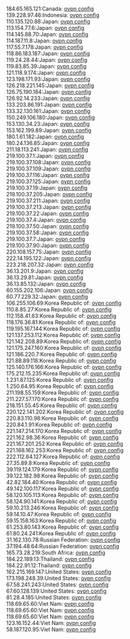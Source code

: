 184.65.165.121:Canada: [ovpn config](vpn/184_65_165_121.ovpn)  
139.228.97.46:Indonesia: [ovpn config](vpn/139_228_97_46.ovpn)  
110.135.120.88:Japan: [ovpn config](vpn/110_135_120_88.ovpn)  
113.154.77.6:Japan: [ovpn config](vpn/113_154_77_6.ovpn)  
114.145.88.70:Japan: [ovpn config](vpn/114_145_88_70.ovpn)  
114.187.11.8:Japan: [ovpn config](vpn/114_187_11_8.ovpn)  
117.55.7.178:Japan: [ovpn config](vpn/117_55_7_178.ovpn)  
118.86.183.187:Japan: [ovpn config](vpn/118_86_183_187.ovpn)  
119.24.28.44:Japan: [ovpn config](vpn/119_24_28_44.ovpn)  
119.83.85.39:Japan: [ovpn config](vpn/119_83_85_39.ovpn)  
121.118.9.174:Japan: [ovpn config](vpn/121_118_9_174.ovpn)  
123.198.171.93:Japan: [ovpn config](vpn/123_198_171_93.ovpn)  
126.218.221.145:Japan: [ovpn config](vpn/126_218_221_145.ovpn)  
126.75.190.184:Japan: [ovpn config](vpn/126_75_190_184.ovpn)  
126.92.14.233:Japan: [ovpn config](vpn/126_92_14_233.ovpn)  
133.203.86.191:Japan: [ovpn config](vpn/133_203_86_191.ovpn)  
133.32.130.161:Japan: [ovpn config](vpn/133_32_130_161.ovpn)  
150.249.106.180:Japan: [ovpn config](vpn/150_249_106_180.ovpn)  
153.130.34.23:Japan: [ovpn config](vpn/153_130_34_23.ovpn)  
153.162.199.89:Japan: [ovpn config](vpn/153_162_199_89.ovpn)  
180.1.61.182:Japan: [ovpn config](vpn/180_1_61_182.ovpn)  
180.24.136.85:Japan: [ovpn config](vpn/180_24_136_85.ovpn)  
211.18.113.241:Japan: [ovpn config](vpn/211_18_113_241.ovpn)  
219.100.37.1:Japan: [ovpn config](vpn/219_100_37_1.ovpn)  
219.100.37.108:Japan: [ovpn config](vpn/219_100_37_108.ovpn)  
219.100.37.109:Japan: [ovpn config](vpn/219_100_37_109.ovpn)  
219.100.37.116:Japan: [ovpn config](vpn/219_100_37_116.ovpn)  
219.100.37.125:Japan: [ovpn config](vpn/219_100_37_125.ovpn)  
219.100.37.19:Japan: [ovpn config](vpn/219_100_37_19.ovpn)  
219.100.37.205:Japan: [ovpn config](vpn/219_100_37_205.ovpn)  
219.100.37.211:Japan: [ovpn config](vpn/219_100_37_211.ovpn)  
219.100.37.213:Japan: [ovpn config](vpn/219_100_37_213.ovpn)  
219.100.37.22:Japan: [ovpn config](vpn/219_100_37_22.ovpn)  
219.100.37.4:Japan: [ovpn config](vpn/219_100_37_4.ovpn)  
219.100.37.50:Japan: [ovpn config](vpn/219_100_37_50.ovpn)  
219.100.37.58:Japan: [ovpn config](vpn/219_100_37_58.ovpn)  
219.100.37.7:Japan: [ovpn config](vpn/219_100_37_7.ovpn)  
219.100.37.90:Japan: [ovpn config](vpn/219_100_37_90.ovpn)  
220.108.157.75:Japan: [ovpn config](vpn/220_108_157_75.ovpn)  
222.14.195.122:Japan: [ovpn config](vpn/222_14_195_122.ovpn)  
223.218.207.32:Japan: [ovpn config](vpn/223_218_207_32.ovpn)  
36.13.201.9:Japan: [ovpn config](vpn/36_13_201_9.ovpn)  
36.13.29.81:Japan: [ovpn config](vpn/36_13_29_81.ovpn)  
36.13.85.132:Japan: [ovpn config](vpn/36_13_85_132.ovpn)  
60.155.202.106:Japan: [ovpn config](vpn/60_155_202_106.ovpn)  
60.77.229.32:Japan: [ovpn config](vpn/60_77_229_32.ovpn)  
106.255.106.69:Korea Republic of: [ovpn config](vpn/106_255_106_69.ovpn)  
110.8.85.27:Korea Republic of: [ovpn config](vpn/110_8_85_27.ovpn)  
112.158.41.63:Korea Republic of: [ovpn config](vpn/112_158_41_63.ovpn)  
118.176.36.81:Korea Republic of: [ovpn config](vpn/118_176_36_81.ovpn)  
119.195.167.144:Korea Republic of: [ovpn config](vpn/119_195_167_144.ovpn)  
121.137.253.112:Korea Republic of: [ovpn config](vpn/121_137_253_112.ovpn)  
121.142.208.89:Korea Republic of: [ovpn config](vpn/121_142_208_89.ovpn)  
121.175.247.160:Korea Republic of: [ovpn config](vpn/121_175_247_160.ovpn)  
121.186.220.7:Korea Republic of: [ovpn config](vpn/121_186_220_7.ovpn)  
121.88.89.118:Korea Republic of: [ovpn config](vpn/121_88_89_118.ovpn)  
125.140.176.166:Korea Republic of: [ovpn config](vpn/125_140_176_166.ovpn)  
175.212.15.235:Korea Republic of: [ovpn config](vpn/175_212_15_235.ovpn)  
1.231.87.125:Korea Republic of: [ovpn config](vpn/1_231_87_125.ovpn)  
1.250.64.95:Korea Republic of: [ovpn config](vpn/1_250_64_95.ovpn)  
211.198.55.159:Korea Republic of: [ovpn config](vpn/211_198_55_159.ovpn)  
211.227.57.170:Korea Republic of: [ovpn config](vpn/211_227_57_170.ovpn)  
218.151.55.45:Korea Republic of: [ovpn config](vpn/218_151_55_45.ovpn)  
220.122.141.202:Korea Republic of: [ovpn config](vpn/220_122_141_202.ovpn)  
220.83.110.98:Korea Republic of: [ovpn config](vpn/220_83_110_98.ovpn)  
220.84.1.91:Korea Republic of: [ovpn config](vpn/220_84_1_91.ovpn)  
221.147.214.170:Korea Republic of: [ovpn config](vpn/221_147_214_170.ovpn)  
221.162.98.36:Korea Republic of: [ovpn config](vpn/221_162_98_36.ovpn)  
221.167.201.252:Korea Republic of: [ovpn config](vpn/221_167_201_252.ovpn)  
221.168.162.253:Korea Republic of: [ovpn config](vpn/221_168_162_253.ovpn)  
222.112.64.127:Korea Republic of: [ovpn config](vpn/222_112_64_127.ovpn)  
27.35.89.8:Korea Republic of: [ovpn config](vpn/27_35_89_8.ovpn)  
39.119.124.179:Korea Republic of: [ovpn config](vpn/39_119_124_179.ovpn)  
39.122.182.98:Korea Republic of: [ovpn config](vpn/39_122_182_98.ovpn)  
42.82.184.40:Korea Republic of: [ovpn config](vpn/42_82_184_40.ovpn)  
49.142.100.117:Korea Republic of: [ovpn config](vpn/49_142_100_117.ovpn)  
58.120.105.113:Korea Republic of: [ovpn config](vpn/58_120_105_113.ovpn)  
58.124.90.141:Korea Republic of: [ovpn config](vpn/58_124_90_141.ovpn)  
59.10.213.246:Korea Republic of: [ovpn config](vpn/59_10_213_246.ovpn)  
59.14.10.47:Korea Republic of: [ovpn config](vpn/59_14_10_47.ovpn)  
59.15.158.163:Korea Republic of: [ovpn config](vpn/59_15_158_163.ovpn)  
61.253.80.143:Korea Republic of: [ovpn config](vpn/61_253_80_143.ovpn)  
61.80.24.241:Korea Republic of: [ovpn config](vpn/61_80_24_241.ovpn)  
31.162.130.78:Russian Federation: [ovpn config](vpn/31_162_130_78.ovpn)  
37.194.48.64:Russian Federation: [ovpn config](vpn/37_194_48_64.ovpn)  
165.73.28.219:South Africa: [ovpn config](vpn/165_73_28_219.ovpn)  
184.22.189.13:Thailand: [ovpn config](vpn/184_22_189_13.ovpn)  
184.22.91.12:Thailand: [ovpn config](vpn/184_22_91_12.ovpn)  
162.215.169.147:United States: [ovpn config](vpn/162_215_169_147.ovpn)  
173.198.248.39:United States: [ovpn config](vpn/173_198_248_39.ovpn)  
67.58.241.243:United States: [ovpn config](vpn/67_58_241_243.ovpn)  
67.60.128.139:United States: [ovpn config](vpn/67_60_128_139.ovpn)  
81.28.4.185:United States: [ovpn config](vpn/81_28_4_185.ovpn)  
118.69.65.60:Viet Nam: [ovpn config](vpn/118_69_65_60.ovpn)  
118.69.65.60:Viet Nam: [ovpn config](vpn/118_69_65_60.ovpn)  
118.69.65.60:Viet Nam: [ovpn config](vpn/118_69_65_60.ovpn)  
123.16.152.44:Viet Nam: [ovpn config](vpn/123_16_152_44.ovpn)  
58.187.120.95:Viet Nam: [ovpn config](vpn/58_187_120_95.ovpn)  
